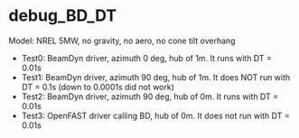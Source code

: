 # debug_BD_DT
Model: NREL 5MW, no gravity, no aero, no cone tilt overhang
* Test0: BeamDyn driver, azimuth 0 deg, hub of 1m. It runs with DT = 0.01s
* Test1: BeamDyn driver, azimuth 90 deg, hub of 1m. It does NOT run with DT = 0.1s (down to 0.0001s did not work)
* Test2: BeamDyn driver, azimuth 90 deg, hub of 0m. It runs with DT = 0.01s
* Test3: OpenFAST driver calling BD, hub of 0m. It does not run with DT = 0.01s